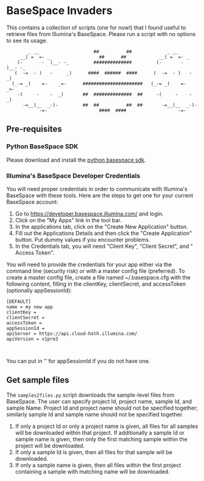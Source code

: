 # BaseSpace Invaders

This contains a collection of scripts (one for now!) that I found useful to 
retrieve files from Illumina's BaseSpace.  Please run a script with no options 
to see its usage.

            _ __                    ##          ##             _ __
         __( =  =- _                  ##      ##            __( =  =- _ 
        (-       -  )__- -_         ##############         (-       -  )__- -_
       (  -=  - )   -     _)      ####  ######  ####      (  -=  - )   -     _)
      (_-= _(    =-    _=-      ######################   (_-= _(    =-    _=- 
        -(     -    -  _)       ##  ##############  ##     -(     -    -  _)
          -=__(__  _-)-         ##  ##          ##  ##       -=__(__  _-)-
                -=-                   ####  ####                   -=-

## Pre-requisites

### Python BaseSpace SDK
Please download and install the 
[python basespace sdk](http://github.com/basespace/basespace-python-sdk).

### Illumina's BaseSpace Developer Credentials

You will need proper credentials in order to communicate with Illumina's 
BaseSpace with these tools. Here are the steps to get one for your current 
BaseSpace account:

1. Go to https://developer.basespace.illumina.com/ and login.
2. Click on the "My Apps" link in the tool bar.
3. In the applications tab, click on the "Create New Application" button.
4. Fill out the Applications Details and then click the "Create Application" 
button.  Put dummy values if you encounter problems.
5. In the Credentials tab, you will need "Client Key", "Client Secret", and "
Access Token".

You will need to provide the credentials for your app either via the command 
line (security risk) or with a master config file (preferred).
To create a master config file, create a file named ~/.basespace.cfg with the following content,
filling in the clientKey, clientSecret, and accessToken (optionally appSessionId):
<pre language="bash">
<code>[DEFAULT]
name = my new app
clientKey =
clientSecret = 
accessToken = 
appSessionId =
apiServer = https://api.cloud-hoth.illumina.com/
apiVersion = v1pre3
</pre>
</code>
You can put in '' for appSessionId if you do not have one.

## Get sample files
The <code>samples2files.py</code> script downloads 
the sample-level files from BaseSpace.  The user can specify project Id, 
project name, sample Id, and sample Name.  Project Id and project name should 
not be specified together; similarly sample Id and sample name should not be 
specified together.   

1. If only a project Id or only a project name is given, all files for all
samples will be downloaded within that project.  If additionally a sample Id or 
sample name is given, then only the first matching sample within the project 
will be downloaded.
2. If only a sample Id is given, then all files for that sample will be downloaded.
3. If only a sample name is given, then all files within the first project 
containing a sample with matching name will be downloaded.
